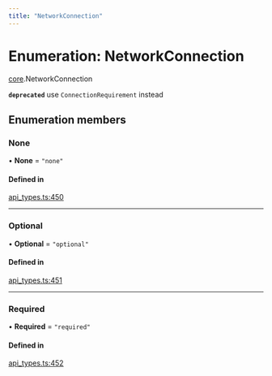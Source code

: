 ```yaml
---
title: "NetworkConnection"
---
```

# Enumeration: NetworkConnection

[core](../modules/core.md).NetworkConnection

**`deprecated`** use `ConnectionRequirement` instead

## Enumeration members

### None

• **None** = `"none"`

#### Defined in

[api_types.ts:450](https://github.com/coda/packs-sdk/blob/main/api_types.ts#L450)

___

### Optional

• **Optional** = `"optional"`

#### Defined in

[api_types.ts:451](https://github.com/coda/packs-sdk/blob/main/api_types.ts#L451)

___

### Required

• **Required** = `"required"`

#### Defined in

[api_types.ts:452](https://github.com/coda/packs-sdk/blob/main/api_types.ts#L452)
